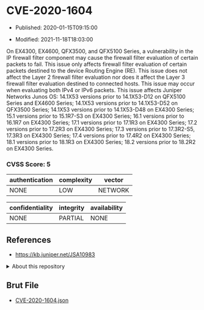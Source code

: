 # CVE-2020-1604

- Published: 2020-01-15T09:15:00

- Modified: 2021-11-18T18:03:00

On EX4300, EX4600, QFX3500, and QFX5100 Series, a vulnerability in the IP firewall filter component may cause the firewall filter evaluation of certain packets to fail. This issue only affects firewall filter evaluation of certain packets destined to the device Routing Engine (RE). This issue does not affect the Layer 2 firewall filter evaluation nor does it affect the Layer 3 firewall filter evaluation destined to connected hosts. This issue may occur when evaluating both IPv4 or IPv6 packets. This issue affects Juniper Networks Junos OS: 14.1X53 versions prior to 14.1X53-D12 on QFX5100 Series and EX4600 Series; 14.1X53 versions prior to 14.1X53-D52 on QFX3500 Series; 14.1X53 versions prior to 14.1X53-D48 on EX4300 Series; 15.1 versions prior to 15.1R7-S3 on EX4300 Series; 16.1 versions prior to 16.1R7 on EX4300 Series; 17.1 versions prior to 17.1R3 on EX4300 Series; 17.2 versions prior to 17.2R3 on EX4300 Series; 17.3 versions prior to 17.3R2-S5, 17.3R3 on EX4300 Series; 17.4 versions prior to 17.4R2 on EX4300 Series; 18.1 versions prior to 18.1R3 on EX4300 Series; 18.2 versions prior to 18.2R2 on EX4300 Series.

### CVSS Score: **5**

| authentication | complexity | vector |
| --- | --- | --- |
| NONE | LOW | NETWORK |

| confidentiality | integrity | availability |
| --- | --- | --- |
| NONE | PARTIAL | NONE |

## References

* https://kb.juniper.net/JSA10983

<details>
<summary>About this repository</summary> 

  This repository is part of the project [Live Hack CVE](https://github.com/Live-Hack-CVE). Main website can be found [www.live-hack.org](https://www.live-hack.org) 
  
  Made by [Sn0wAlice](https://github.com/Sn0wAlice) for the people that care about security and need to have a feed of the latest CVEs. Hope you enjoy it, don't forget to star the repo and follow me on [Twitter](https://twitter.com/Sn0wAlice) and [Github](https://github.com/Sn0wAlice). And that is my [personnal website](https://www.alice-snow.me/)

  - [Home Page](https://github.com/Live-Hack-CVE)
  - [Framework](https://github.com/Live-Hack-CVE/cve-framework)
  - [CVE database](https://github.com/Live-Hack-CVE/full_database)
  - [Changelog](https://github.com/Live-Hack-CVE/Changelog)
</details>

## Brut File

* [CVE-2020-1604.json](https://raw.githubusercontent.com/Live-Hack-CVE/full_database/main/cves/2020/CVE-2020-1604.json)

